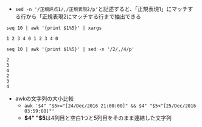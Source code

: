 - `sed -n '/正規評点1/,/正規表現2/p'`と記述すると、「正規表現1」にマッチする行から「正規表現2にマッチする行まで抽出できる

```
seq 10 | awk '{print $1%5}' | xargs

1 2 3 4 0 1 2 3 4 0

seq 10 | awk '{print $1%5}' | sed -n '/2/,/4/p'

2
3
4
2
3
4
```

- awkの文字列の大小比較
    - `awk '$4" "$5>="[24/Dec/2016 21:00:00]" && $4" "$5<"[25/Dec/2016 03:59:60]"'`
    - **$4" "$5**は4列目と空白1つと5列目をそのまま連結した文字列

